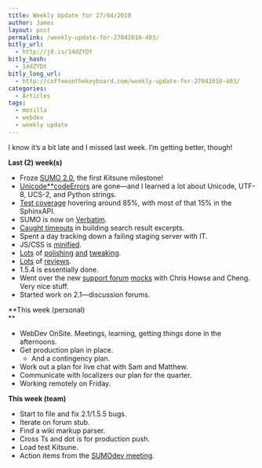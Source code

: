 ```yaml
---
title: Weekly Update for 27/04/2010
author: James
layout: post
permalink: /weekly-update-for-27042010-403/
bitly_url:
  - http://j0.is/14dZYDt
bitly_hash:
  - 14dZYDt
bitly_long_url:
  - http://coffeeonthekeyboard.com/weekly-update-for-27042010-403/
categories:
  - Articles
tags:
  - mozilla
  - webdev
  - weekly update
---
```

I know it&#8217;s a bit late and I missed last week. I&#8217;m getting better, though!

**Last (2) week(s)**

  * Froze [SUMO 2.0][1], the first Kitsune milestone!
  * [Unicode**codeErrors][2] are gone—and I learned a lot about Unicode, UTF-8, UCS-2, and Python strings.
  * [Test coverage][3] hovering around 85%, with most of that 15% in the SphinxAPI.
  * SUMO is now on [Verbatim][4].
  * [Caught timeouts][5] in building search result excerpts.
  * Spent a day tracking down a failing staging server with IT.
  * JS/CSS is [minified][6].
  * [Lots][7] of [polishing][8] [and][9] [tweaking][10].
  * [Lots][11] of [reviews][12].
  * 1.5.4 is essentially done.
  * Went over the new [support forum][13] [mocks][14] with Chris Howse and Cheng. Very nice stuff.
  * Started work on 2.1—discussion forums.

**This week (personal)  
**

  * WebDev OnSite. Meetings, learning, getting things done in the afternoons.
  * Get production plan in place. 
      * And a contingency plan.
  * Work out a plan for live chat with Sam and Matthew.
  * Communicate with localizers our plan for the quarter.
  * Working remotely on Friday.

**This week (team)**

  * Start to file and fix 2.1/1.5.5 bugs.
  * Iterate on forum stub.
  * Find a wiki markup parser.
  * Cross Ts and dot is for production push.
  * Load test Kitsune.
  * Action items from the [SUMOdev meeting][15].

 [1]: http://moxie.jamessocol.com/bugstats/sumo/2.0
 [2]: https://bugzilla.mozilla.org/show_bug.cgi?id=554206
 [3]: http://hudson.mozilla.org/
 [4]: http://localize.mozilla.org/projects/sumo/
 [5]: https://bugzilla.mozilla.org/show_bug.cgi?id=560703
 [6]: https://bugzilla.mozilla.org/show_bug.cgi?id=550515
 [7]: https://bugzilla.mozilla.org/show_bug.cgi?id=560728
 [8]: https://bugzilla.mozilla.org/show_bug.cgi?id=561487
 [9]: https://bugzilla.mozilla.org/show_bug.cgi?id=559738
 [10]: https://bugzilla.mozilla.org/show_bug.cgi?id=561139
 [11]: https://bugzilla.mozilla.org/show_bug.cgi?id=555251
 [12]: https://bugzilla.mozilla.org/show_bug.cgi?id=559249
 [13]: https://bugzilla.mozilla.org/show_bug.cgi?id=556285
 [14]: https://bugzilla.mozilla.org/show_bug.cgi?id=556287
 [15]: https://wiki.mozilla.org/Support/SUMOdev_Meeting_Notepad/2010_Q2#27_April_2010